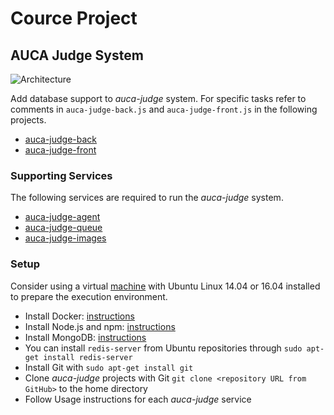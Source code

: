 Cource Project
==============

## AUCA Judge System

![Architecture](http://i.imgur.com/JLtDjC5.png)

Add database support to *auca-judge* system. For specific tasks refer to comments in 
`auca-judge-back.js` and `auca-judge-front.js` in the following projects.

* [auca-judge-back](https://github.com/toksaitov/auca-judge-back)
* [auca-judge-front](https://github.com/toksaitov/auca-judge-front)

### Supporting Services

The following services are required to run the *auca-judge* system.

* [auca-judge-agent](https://github.com/toksaitov/auca-judge-agent)
* [auca-judge-queue](https://github.com/toksaitov/auca-judge-queue)
* [auca-judge-images](https://github.com/toksaitov/auca-judge-images)

### Setup

Consider using a virtual [machine](https://www.virtualbox.org/wiki/Downloads) with Ubuntu Linux 14.04 or 16.04 installed
to prepare the execution environment.

* Install Docker: [instructions](https://docs.docker.com/linux/step_one)
* Install Node.js and npm: [instructions](https://nodejs.org/en/download/package-manager/#debian-and-ubuntu-based-linux-distributions)
* Install MongoDB: [instructions](https://docs.mongodb.com/v3.0/tutorial/install-mongodb-on-ubuntu)
* You can install `redis-server` from Ubuntu repositories through `sudo apt-get install redis-server`
* Install Git with `sudo apt-get install git`
* Clone *auca-judge* projects with Git `git clone <repository URL from GitHub>` to the home directory
* Follow Usage instructions for each *auca-judge* service

